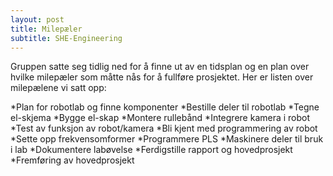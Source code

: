 ```yaml
---
layout: post
title: Milepæler
subtitle: SHE-Engineering
---
```


Gruppen satte seg tidlig ned for å finne ut av en tidsplan og en plan over hvilke milepæler som måtte nås for å fullføre prosjektet. Her er listen over milepælene vi satt opp:


*Plan for robotlab og finne komponenter
*Bestille deler til robotlab
*Tegne el-skjema
*Bygge el-skap
*Montere rullebånd
*Integrere kamera i robot
*Test av funksjon av robot/kamera
*Bli kjent med programmering av robot
*Sette opp frekvensomformer
*Programmere PLS
*Maskinere deler til bruk i lab
*Dokumentere labøvelse
*Ferdigstille rapport og hovedprosjekt
*Fremføring av hovedprosjekt